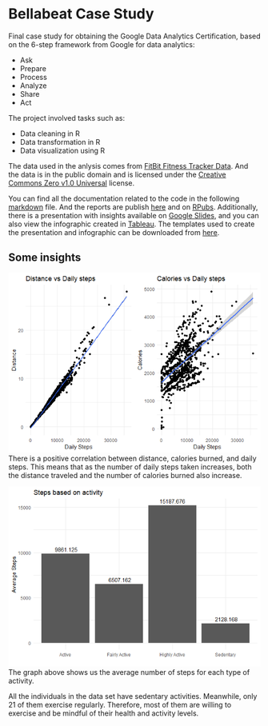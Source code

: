 # Bellabeat Case Study
Final case study for obtaining the Google Data Analytics Certification, based on the 6-step framework from Google for data analytics: 

* Ask 
* Prepare  
* Process 
* Analyze 
* Share
* Act 

The project involved tasks such as: 

* Data cleaning in R
* Data transformation in R
* Data visualization using R

The data used in the anlysis comes from [FitBit Fitness Tracker Data](https://www.kaggle.com/datasets/arashnic/fitbit). And the data is in the public domain and is licensed under the [Creative Commons Zero v1.0 Universal](https://creativecommons.org/publicdomain/zero/1.0/) license.

You can find all the documentation related to the code in the following [markdown](bellabeat_report.Rmd) file. And the reports are publish [here](bellabeat_report.md) and on [RPubs](https://rpubs.com/guinansacaw/1013984). Additionally, there is a presentation with insights available on [Google Slides](https://docs.google.com/presentation/d/1vdcUTCd7qcOvdEWpfPMgyerp5nyOmCfNLvzqaMttIhU/edit?usp=sharing), 
and you can also view the infographic created in [Tableau](https://public.tableau.com/views/bellabeat_16787484688480/Dashboard1?:language=en-US&:display_count=n&:origin=viz_share_link). The templates used to create the presentation and infographic can be downloaded from [here](images).


## Some insights

![Distance and Calories vs Daily Steps](https://github.com/guinansacaw/bellabeat_case_study/blob/main/bellabeat_files/figure-gfm/unnamed-chunk-14-1.png)
There is a positive correlation between distance, calories burned, and daily steps. This means that as the number of daily steps taken increases, both the distance traveled and the number of calories burned also increase.

![Steps based on activity](https://github.com/guinansacaw/bellabeat_case_study/blob/main/bellabeat_files/figure-gfm/unnamed-chunk-15-1.png)
The graph above shows us the average number of steps for each type of activity.




All the individuals in the data set have sedentary activities. Meanwhile, only 21 of them exercise regularly. Therefore, most of them are willing to exercise and be mindful of their health and activity levels.


